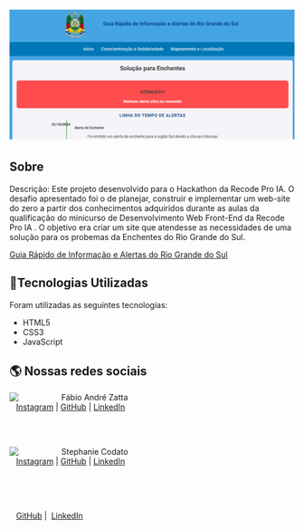 
<h1 align="center">
    <p></p>
</h1>

<h1 align="center">
    <img src="https://github.com/fisiofaz/Projeto_Enxente/blob/main/assets/img/Foto%20de%20capa.png">
</h1>

## Sobre


Descrição: Este projeto desenvolvido para o Hackathon da Recode Pro IA. O desafio apresentado foi o de planejar, construir e implementar um web-site do zero a partir dos conhecimentos adquiridos durante as aulas da qualificação do minicurso  de Desenvolvimento Web Front-End da Recode Pro IA . O objetivo era criar um site que atendesse as necessidades de uma solução para os probemas da Enchentes do Rio Grande do Sul.

[Guia Rápido de Informação e Alertas do Rio Grande do Sul](https://enchentealertadeinformacaoes.netlify.app/ "Guia Rápido de Informação e Alertas do Rio Grande do Sul")

## 📂Tecnologias Utilizadas

Foram utilizadas as seguintes tecnologias:

- HTML5
- CSS3 
- JavaScript
## 🌎 Nossas redes sociais
<p>
    <img align=left margin=10 width=80 src="https://avatars.githubusercontent.com/u/75371386?s=96&v=4"/>
    <p>&nbsp&nbsp&nbspFábio André Zatta<br>
    &nbsp&nbsp&nbsp<a href="https://www.instagram.com/dr._fabio_zatta/">Instagram</a>&nbsp;|&nbsp;<a href="https://github.com/fisiofaz">GitHub</a>&nbsp;|&nbsp;<a href="https://www.linkedin.com/in/fabiozatta-dweb/">LinkedIn</a>&nbsp;</p>
</p>
<br/><br/>
<p>
    <img align=left margin=10 width=80 src="https://avatars.githubusercontent.com/u/186410426?v=4"/>
    <p>&nbsp&nbsp&nbspStephanie Codato<br>
    &nbsp&nbsp&nbsp<a href="https://www.instagram.com/pc.stephanie/">Instagram</a>&nbsp;|&nbsp;<a href="https://github.com/PCSTEPHANIE">GitHub</a>&nbsp;|&nbsp;<a href="https://www.linkedin.com/in/stephanie-codato-61b8a5158">LinkedIn</a>&nbsp;</p>
</p>
<br/><br/>
<p>
    <img align=left margin=10 width=80 src=""/>
    <p>&nbsp&nbsp&nbsp<br>
    &nbsp&nbsp&nbsp<a href="">GitHub</a>&nbsp;|&nbsp;
    <a href="">LinkedIn</a>
    </p>
</p>